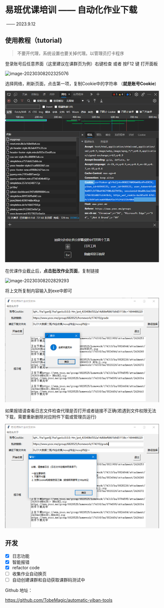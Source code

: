 # 易班优课培训 —— 自动化作业下载

​																												—— 2023.9.12

## 使用教程（tutorial)

>  不要开代理，系统设置也要关掉代理。以管理员打卡程序

登录账号后任意界面（这里建议在课群页为例）右键检查 或者 按F12 键 打开面板

![image-20230308202325076](C:\Users\86181\AppData\Roaming\Typora\typora-user-images\image-20230308202325076.png)

选择网络，刷新页面，点击第一项，复制Cookie中的字符串 （**就是账号Cookie**)

![image-20230308203829511](README.assets/image-20230308203829511.png)

在优课作业截止后，**点击批改作业页面**，复制链接

![image-20230308202829293](C:\Users\86181\AppData\Roaming\Typora\typora-user-images\image-20230308202829293.png)

将上文所复制内容输入到exe中即可

![image-20230912115344520](README.assets/image-20230912115344520.png)

如果报错请查看日志文件检查代理是否打开或者链接不正确(若遇到文件权限无法下载，需要重新删除对应附件下载或管理员运行)

![image-20230912115421886](README.assets/image-20230912115421886.png)

## 开发

-  [x] 日志功能
-  [x] 智能报错
-  [x] refactor code 
-  [ ] 收集作业自动换页
-  [ ] 自动创建课群和自动获取课群码测试中

Github 地址：

https://github.com/TobeMagic/automatic-yiban-tools